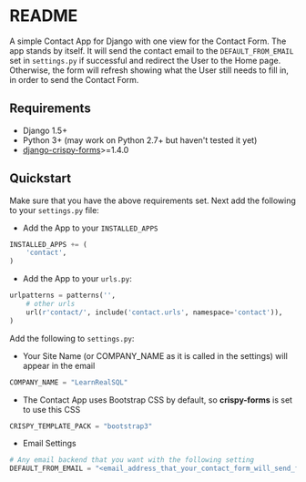 # README

A simple Contact App for Django with one view for the Contact Form. The app stands by itself. It will
send the contact email to the ``DEFAULT_FROM_EMAIL`` set in ``settings.py`` if successful and redirect the User
to the Home page. Otherwise, the form will refresh showing what the User still needs to fill in, in order 
to send the Contact Form.

## Requirements
* Django 1.5+
* Python 3+ (may work on Python 2.7+ but haven't tested it yet)
* [django-crispy-forms](https://github.com/maraujop/django-crispy-forms)>=1.4.0

## Quickstart
Make sure that you have the above requirements set. Next add the following to your ``settings.py`` file:

* Add the App to your ``INSTALLED_APPS``
```python
INSTALLED_APPS += (
    'contact',
)
```

* Add the App to your ``urls.py``:
```python
urlpatterns = patterns('',
	# other urls
    url(r'contact/', include('contact.urls', namespace='contact')),
)
```

Add the following to ``settings.py``:

* Your Site Name (or COMPANY_NAME as it is called in the settings) will appear in the email
```python
COMPANY_NAME = "LearnRealSQL"
```

* The Contact App uses Bootstrap CSS by default, so **crispy-forms** is set to use this CSS
```python
CRISPY_TEMPLATE_PACK = "bootstrap3"
```

* Email Settings
```python
# Any email backend that you want with the following setting
DEFAULT_FROM_EMAIL = "<email_address_that_your_contact_form_will_send_from"
```